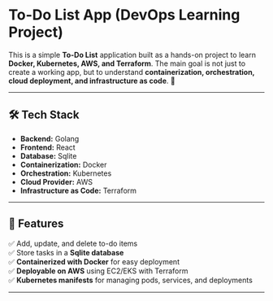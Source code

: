 # **To-Do List App (DevOps Learning Project)**
This is a simple **To-Do List** application built as a hands-on project to learn **Docker, Kubernetes, AWS, and Terraform**. The main goal is not just to create a working app, but to understand **containerization, orchestration, cloud deployment, and infrastructure as code**. 🚀  

---

## **🛠 Tech Stack**
- **Backend:** Golang 
- **Frontend:** React 
- **Database:** Sqlite
- **Containerization:** Docker  
- **Orchestration:** Kubernetes  
- **Cloud Provider:** AWS  
- **Infrastructure as Code:** Terraform  

---

## **📌 Features**
✅ Add, update, and delete to-do items  
✅ Store tasks in a **Sqlite database**  
✅ **Containerized with Docker** for easy deployment  
✅ **Deployable on AWS** using EC2/EKS with Terraform  
✅ **Kubernetes manifests** for managing pods, services, and deployments  

---

